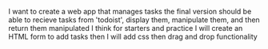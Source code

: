 I want to create a web app that manages tasks
the final version should be able to recieve tasks from 'todoist', display them, manipulate them, and then return them manipulated
I think for starters and practice I will create an HTML form to add tasks
then I will add css
then drag and drop functionality
